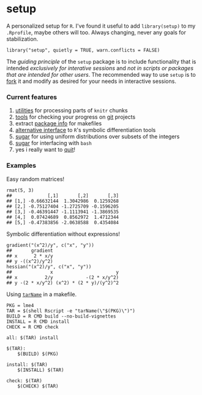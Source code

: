 setup
=====

A personalized setup for `R`.  I've found it useful to add
`library(setup)` to my `.Rprofile`, maybe others will too.  Always
changing, never any goals for stabilization.

```{r}
library("setup", quietly = TRUE, warn.conflicts = FALSE)
```

The *guiding principle* of the `setup` package is to include
functionality that is intended *exclusively for interative sessions*
and *not in scripts or packages that are intended for other users*.
The recommended way to use `setup` is to
[fork](https://help.github.com/articles/fork-a-repo/) it and modify as
desired for your needs in interactive sessions.

### Current features

1. [utilities](https://github.com/stevencarlislewalker/setup/blob/master/R/knitrTools.R)
   for processing parts of `knitr` chunks
2. [tools](https://github.com/stevencarlislewalker/setup/blob/master/R/gitTools.R)
   for checking your progress on [git](http://git-scm.com/) projects
3. extract
   [package info](https://github.com/stevencarlislewalker/setup/blob/master/R/descriptionTools.R)
   for makefiles
4. [alternative interface](https://github.com/stevencarlislewalker/setup/blob/master/R/derivatives.R)
   to `R`'s symbolic differentiation tools
5. [sugar](https://github.com/stevencarlislewalker/setup/blob/master/R/unifInt.R)
   for using uniform distributions over subsets of the integers
6. [sugar](https://github.com/stevencarlislewalker/setup/blob/master/R/term.R)
   for interfacing with `bash`
7. yes i really want to
   [quit](https://github.com/stevencarlislewalker/setup/blob/master/R/q.R)!

### Examples

Easy random matrices!
```{r}
rmat(5, 3)
##             [,1]       [,2]       [,3]
## [1,] -0.66632144  1.3042986  0.1259268
## [2,] -0.75127404 -1.2725709 -0.1596205
## [3,] -0.46391447 -1.1113941 -1.3869535
## [4,]  0.07424689  0.8562972  1.4712344
## [5,] -0.47383856 -2.0638588  0.4354084
```

Symbolic differentiation without expressions!
```{r}
gradient("(x^2)/y", c("x", "y"))
##       gradient
## x      2 * x/y
## y -((x^2)/y^2)
hessian("(x^2)/y", c("x", "y"))
##              x                       y
## x          2/y            -(2 * x/y^2)
## y -(2 * x/y^2) (x^2) * (2 * y)/(y^2)^2
```

Using
[`tarName`](https://github.com/stevencarlislewalker/setup/blob/master/R/descriptionTools.R)
in a makefile.
```{make}
PKG = lme4
TAR = $(shell Rscript -e "tarName(\"$(PKG)\")")
BUILD = R CMD build --no-build-vignettes
INSTALL = R CMD install
CHECK = R CMD check

all: $(TAR) install

$(TAR): 
	$(BUILD) $(PKG)

install: $(TAR)
	$(INSTALL) $(TAR)

check: $(TAR)
	$(CHECK) $(TAR)
```
